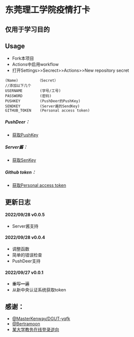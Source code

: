 # 东莞理工学院疫情打卡
## 仅用于学习目的

## Usage
- Fork本项目  
- Actions中启用workflow
- 打开Settings>>Secrect>>Actions>>New repository secret
```
(Name)         （Secret）
//添加以下几个
USERNAME        (学号/工号)
PASSWORD        (密码)
PUSHKEY         (PushDeer的PushKey)
SENDKEY         (Server酱的SendKey)
GITHUB_TOKEN    (Personal access token)
```
##### PushDeer：
- [获取PushKey](https://www.pushdeer.com/official.html)  
##### Server酱：
- [获取SenKey](https://sct.ftqq.com/)
##### Github token：
- [获取Personal access token](https://github.com/settings/tokens)
    
## 更新日志  
#### 2022/09/28 v0.0.5
- Server酱支持
#### 2022/09/28 v0.0.4
- 调整函数
- 简单的错误检查
- PushDeer支持
#### 2022/09/27 v0.0.1
- ~~重写一遍~~
- 从新中央认证系统获取token

## 感谢：
- [@MasterKenway/DGUT-yqfk](https://github.com/MasterKenway/DGUT-yqfk)
- [@Bertramoon](https://github.com/Bertramoon)
- [某大学教务在线登录逆向](https://blog.csdn.net/ssfsj/article/details/124199088)